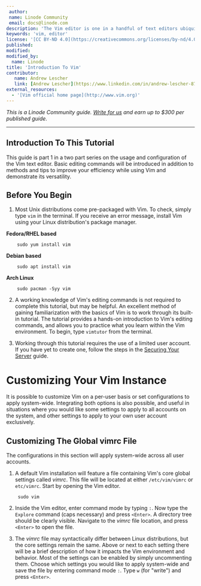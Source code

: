 ```yaml
---
 author:
 name: Linode Community
 email: docs@linode.com
description: 'The Vim editor is one in a handful of text editors ubiquitous in nearly all Unix systems. It is designed based off of the earlier releaed Vi text editor, and is advertised as an improved version. While an initial learning curve is present, Vim aims to be a hyper efficient text editor and provides an extensive plugin system which can be configured to user preferences, as well as support for hundreds of programming languages and file extentions. The core distribution of Vim is preloaded with powerful text manipulation capabilities which provide users with tools to address a diverse range of situations without any pre-configuration required. Much more than a simple text editor, Vim transcends its deceptively straightforward user interface and offers unlimited customization opportunities, with the potential to be transformed into a full-featured programming I.D.E. with integrated Github support, and features rivaling the very best free and paid I.D.E.'s on the market today.
keywords: 'vim, editor'
license: '[CC BY-ND 4.0](https://creativecommons.org/licenses/by-nd/4.0)'
published:
modified:
modified_by:
  name: Linode
title: 'Introduction To Vim'
contributor:
   name: Andrew Lescher
   link: [Andrew Lescher](https://www.linkedin.com/in/andrew-lescher-87027940/)
external_resources:
  - '[Vim official home page](http://www.vim.org)'
---
```


*This is a Linode Community guide. [Write for us](/docs/contribute) and earn up to $300 per published guide.*

---

## Introduction To This Tutorial

This guide is part 1 in a two part series on the usage and configuration of the Vim text editor. Basic editing commands will be introduced in addition to methods and tips to improve your efficiency while using Vim and demonstrate its versatility. 

## Before You Begin

1. Most Unix distributions come pre-packaged with Vim. To check, simply type `vim` in the terminal. If you receive an error message, install Vim using your Linux distribution's package manager.

  **Fedora/RHEL based**

        sudo yum install vim

  **Debian based**

        sudo apt install vim

  **Arch Linux**

        sudo pacman -Syy vim

2. A working knowledge of Vim's editing commands is not required to complete this tutorial, but may be helpful. An excellent method of gaining familiarization with the basics of Vim is to work through its built-in tutorial. The tutorial provides a hands-on introduction to Vim's editing commands, and allows you to practice what you learn within the Vim environment. To begin, type `vimtutor` from the terminal.

3. Working through this tutorial requires the use of a limited user account. If you have yet to create one, follow the steps in the [Securing Your Server](/docs/security/securing-your-server) guide.

# Customizing Your Vim Instance

It is possible to customize Vim on a per-user basis or set configurations to apply system-wide. Integrating both options is also possible, and useful in situations where you would like some settings to apply to all accounts on the system, and other settings to apply to your own user account exclusively.

## Customizing The Global vimrc File

The configurations in this section will apply system-wide across all user accounts.

1. A default Vim installation will feature a file containing Vim's core global settings called *vimrc*. This file will be located at either `/etc/vim/vimrc` or `etc/vimrc`. Start by opening the Vim editor.

        sudo vim

2. Inside the Vim editor, enter command mode by typing `:`. Now type the `Explore` command (caps necessary) and press `<Enter>`. A directory tree should be clearly visible. Navigate to the *vimrc* file location, and press `<Enter>` to open the file.

3. The *vimrc* file may syntactically differ between Linux distributions, but the core settings remain the same. Above or next to each setting there will be a brief description of how it impacts the Vim environment and behavior. Most of the settings can be enabled by simply uncommenting them. Choose which settings you would like to apply system-wide and save the file by entering command mode `:`. Type `w` (for "write") and press `<Enter>`.
